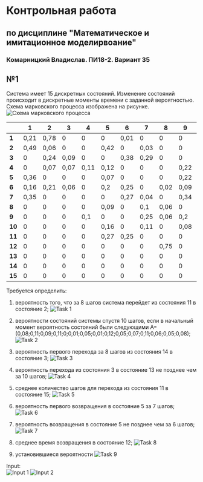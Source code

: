 # Контрольная работа 

## по дисциплине "Математическое и имитационное моделирвоание"

### Комарницкий Владислав. ПИ18-2. Вариант 35

## №1

Система имеет 15 дискретных состояний. Изменение состояний происходит в дискретные моменты времени с заданной вероятностью. Схема марковского процесса изображена на рисунке.
![Схема марковского процесса](https://sun9-62.userapi.com/c857032/v857032591/145afa/cGAgBjngWIg.jpg)

|    | 1    | 2    | 3    | 4    | 5    | 6    | 7    | 8    | 9    | 10   | 11   | 12   | 13   | 14   | 15   |
|----|------|------|------|------|------|------|------|------|------|------|------|------|------|------|------|
| **1**  | 0,21 | 0,78 | 0    | 0    | 0    | 0,01 | 0    | 0    | 0    | 0    | 0    | 0    | 0    | 0    | 0    |
| **2**  | 0,49 | 0,06 | 0    | 0    | 0,42 | 0    | 0,03 | 0    | 0    | 0    | 0    | 0    | 0    | 0    | 0    |
| **3**  | 0    | 0,24 | 0,09 | 0    | 0    | 0,38 | 0,29 | 0    | 0    | 0    | 0    | 0    | 0    | 0    | 0    |
| **4**  | 0    | 0,07 | 0,07 | 0,11 | 0,12 | 0    | 0    | 0    | 0,22 | 0,24 | 0,17 | 0    | 0    | 0    | 0    |
| **5**  | 0,36 | 0    | 0    | 0    | 0,07 | 0    | 0    | 0    | 0,22 | 0,35 | 0    | 0    | 0    | 0    | 0    |
| **6**  | 0,16 | 0,21 | 0,06 | 0    | 0,2  | 0,25 | 0    | 0,02 | 0,09 | 0,01 | 0    | 0    | 0    | 0    | 0    |
| **7**  | 0,35 | 0    | 0    | 0    | 0    | 0,27 | 0,04 | 0    | 0,34 | 0    | 0    | 0    | 0    | 0    | 0    |
| **8**  | 0    | 0    | 0    | 0    | 0,09 | 0    | 0,1  | 0,06 | 0    | 0    | 0    | 0,53 | 0    | 0    | 0,22 |
| **9**  | 0    | 0    | 0    | 0,1  | 0    | 0    | 0,25 | 0,06 | 0,2  | 0,01 | 0    | 0    | 0,36 | 0    | 0,02 |
| **10** | 0    | 0    | 0    | 0    | 0,16 | 0    | 0,11 | 0    | 0,08 | 0,07 | 0,4  | 0    | 0,17 | 0,01 | 0    |
| **11** | 0    | 0    | 0    | 0    | 0,27 | 0,25 | 0    | 0    | 0    | 0,01 | 0,05 | 0    | 0,42 | 0    | 0    |
| **12** | 0    | 0    | 0    | 0    | 0    | 0    | 0    | 0,75 | 0    | 0    | 0    | 0,25 | 0    | 0    | 0    |
| **13** | 0    | 0    | 0    | 0    | 0    | 0    | 0    | 0    | 0    | 0,17 | 0,42 | 0    | 0,05 | 0,36 | 0    |
| **14** | 0    | 0    | 0    | 0    | 0    | 0    | 0    | 0    | 0    | 0    | 0    | 0    | 0,5  | 0,05 | 0,45 |
| **15** | 0    | 0    | 0    | 0    | 0    | 0    | 0    | 0    | 0    | 0,25 | 0,09 | 0    | 0    | 0,59 | 0,07 |  

Требуется определить:

1) вероятность того, что за 8 шагов система перейдет из состояния 11 в состояние 2;
![Task 1](https://sun9-32.userapi.com/c206520/v206520023/cb879/fAdTeA07AEg.jpg)

2) вероятности состояний системы спустя 10 шагов, если в начальный момент вероятность состояний были следующими A=(0,08;0,11;0,09;0,11;0;0,01;0,05;0,01;0,12;0,05;0,07;0,11;0,06;0,05;0,08);
![Task 2](https://sun9-63.userapi.com/c206520/v206520023/cb882/mwBdpJtOFrc.jpg)

3) вероятность первого перехода за 8 шагов из состояния 14 в состояние 3;
![Task 3](https://sun9-65.userapi.com/c206520/v206520023/cb88b/0zacmaqCISw.jpg)

4) вероятность перехода из состояния 3 в состояние 13 не позднее чем за 10 шагов;
![Task 4](https://sun9-41.userapi.com/c206520/v206520023/cb892/7qexQObXorg.jpg)

5) среднее количество шагов для перехода из состояния 11 в состояние 15;
![Task 5](https://sun9-42.userapi.com/c206520/v206520023/cb8c6/A3GmhASm8do.jpg)

6) вероятность первого возвращения в состояние 5 за 7 шагов;
![Task 6](https://sun9-40.userapi.com/c206520/v206520023/cb8a1/bEPvMrrB2OE.jpg)

7) вероятность возвращения в состояние 5 не позднее чем за 6 шагов;
![Task 7](https://sun9-34.userapi.com/c206520/v206520023/cb8b1/RbmxzkAbcNA.jpg)

8) среднее время возвращения в состояние 12;
![Task 8](https://sun9-27.userapi.com/c206520/v206520023/cb8b8/YYctI2DBSOI.jpg)

9) установившиеся вероятности
![Task 9](https://sun9-67.userapi.com/c206520/v206520023/cb8bf/4jQ0-zxDcY0.jpg)  

Input:  
![Input 1](https://sun9-16.userapi.com/c206520/v206520023/cb8fc/xHQK06CsY0w.jpg)
![Input 2](https://sun9-72.userapi.com/c206520/v206520023/cb916/a8ZzPNHmHdE.jpg)